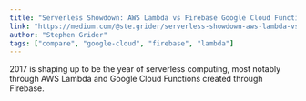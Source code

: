 ```yaml
---
title: "Serverless Showdown: AWS Lambda vs Firebase Google Cloud Functions"
link: "https://medium.com/@ste.grider/serverless-showdown-aws-lambda-vs-firebase-google-cloud-functions-cc7529bcfa7d"
author: "Stephen Grider"
tags: ["compare", "google-cloud", "firebase", "lambda"]
---
```


2017 is shaping up to be the year of serverless computing, most notably through AWS Lambda and Google Cloud Functions created through Firebase.
